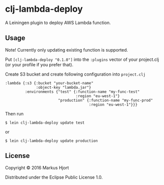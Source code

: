 # clj-lambda-deploy

A Leiningen plugin to deploy AWS Lambda function.

## Usage

Note! Currently only updating existing function is supported.

Put `[clj-lambda-deploy "0.1.0"]` into the `:plugins` vector of your project.clj (or your profile if you prefer that).

Create S3 bucket and create following configuration into `project.clj`

    :lambda {:s3 {:bucket "your-bucket-name"
                  :object-key "lambda.jar"}
             :environments {"test" {:function-name "my-func-test"
                                    :region "eu-west-1"}
                            "production" {:function-name "my-func-prod"
                                          :region "eu-west-1"}}}

Then run

    $ lein clj-lambda-deploy update test

or

    $ lein clj-lambda-deploy update production

## License

Copyright © 2016 Markus Hjort

Distributed under the Eclipse Public License 1.0.
